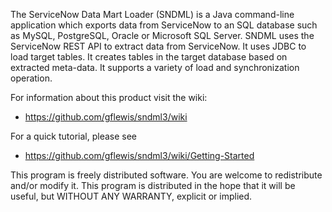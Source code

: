 The ServiceNow Data Mart Loader (SNDML) is a Java command-line application which exports data from ServiceNow to an SQL database such as MySQL, PostgreSQL, Oracle or Microsoft SQL Server. SNDML uses the ServiceNow REST API to extract data from ServiceNow. It uses JDBC to load target tables. It creates tables in the target database based on extracted meta-data. It supports a variety of load and synchronization operation. 

For information about this product visit the wiki:
* https://github.com/gflewis/sndml3/wiki

For a quick tutorial, please see
* https://github.com/gflewis/sndml3/wiki/Getting-Started

This program is freely distributed software. You are welcome to redistribute and/or modify it. This program is distributed in the hope that it will be useful, but WITHOUT ANY WARRANTY, explicit or implied. 

